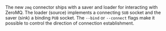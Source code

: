 The new `zmq` connector ships with a saver and loader for interacting with
ZeroMQ. The loader (source) implements a connecting `SUB` socket and the saver
(sink) a binding `PUB` socket. The `--bind` or `--connect` flags make it
possible to control the direction of connection establishment.
